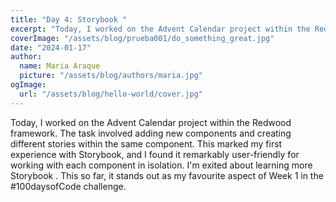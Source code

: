 ```yaml
---
title: "Day 4: Storybook "
excerpt: "Today, I worked on the Advent Calendar project within the Redwood framework. The task involved adding new components and creating different stories within the same component. This marked my first experience with Storybook, and I found it remarkably user-friendly for working with each component in isolation. I'm exited about learning more Storybook . This so far, it stands out as my favourite aspect of Week 1 in the #100daysofCode challenge. "
coverImage: "/assets/blog/prueba001/do_something_great.jpg"
date: "2024-01-17"
author:
  name: Maria Araque
  picture: "/assets/blog/authors/maria.jpg"
ogImage:
  url: "/assets/blog/hello-world/cover.jpg"
---
```

Today, I worked on the Advent Calendar project within the Redwood framework. The task involved adding new components and creating different stories within the same component. This marked my first experience with Storybook, and I found it remarkably user-friendly for working with each component in isolation. I'm exited about learning more Storybook . This so far, it stands out as my favourite aspect of Week 1 in the #100daysofCode challenge.